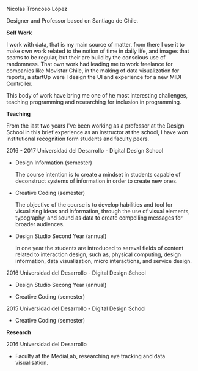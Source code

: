 Nicolás Troncoso López

Designer and Professor based on Santiago de Chile.

**Self Work**

I work with data, that is my main source of matter, from there I use it to make own work related to the notion of time in daily life, and images that seams to be regular, but their are build by the conscious use of randomness. That own work had leading me to work freelance for companies like Movistar Chile, in the making of data visualization for reports, a startUp were I design the UI and experience for a new MIDI Controller. 

This body of work have bring me one of he most interesting challenges, teaching programming and researching for inclusion in programming.

**Teaching**

From the last two years I've been working as a professor at the Design School in this brief experience as an instructor at the school, I have won institutional recognition form students and faculty peers.

2016 - 2017 Universidad del Desarrollo - Digital Design School

- Design Information (semester)

  The course intention is to create a mindset in students capable of deconstruct systems of information in order to create new ones. 

- Creative Coding (semester)

  The objective of the course is to develop habilities and tool for visualizing ideas and information, through the use of visual elements, typography, and sound as data to create compelling messages for broader audiences.

- Design Studio Second Year (annual)

  In one year the students are introduced to sereval fields of content related to interaction design, such as, physical computing, design information, data visualization, micro interactions, and service design.



2016 Universidad del Desarrollo - Digital Design School

- Design Studio Secong Year (annual)


- Creative Coding (semester)



2015 Universidad del Desarrollo - Digital Design School

- Creative Coding (semester)



**Research**

2016 Universidad del Desarrollo

- Faculty at the MediaLab, researching eye tracking and data visualisation. 